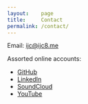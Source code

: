 ```yaml
---
layout:    page
title:     Contact
permalink: /contact/
---
```


Email: [ijc@ijc8.me](mailto:ijc@ijc8.me)

Assorted online accounts:
- [GitHub](https://github.com/ijc8)
- [LinkedIn](https://www.linkedin.com/in/ianclester)
- [SoundCloud](https://soundcloud.com/ijc8)
- [YouTube](https://www.youtube.com/channel/UCiU6MATlJUGjsOBHOE-AJcw)

